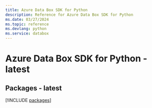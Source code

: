 ```yaml
---
title: Azure Data Box SDK for Python
description: Reference for Azure Data Box SDK for Python
ms.date: 03/27/2024
ms.topic: reference
ms.devlang: python
ms.service: databox
---
```

# Azure Data Box SDK for Python - latest
## Packages - latest
[!INCLUDE [packages](data-box-index.md)]